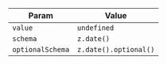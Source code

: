 | Param            | Value                 |
| ---------------- | --------------------- |
| `value`          | `undefined`           |
| `schema`         | `z.date()`            |
| `optionalSchema` | `z.date().optional()` |
